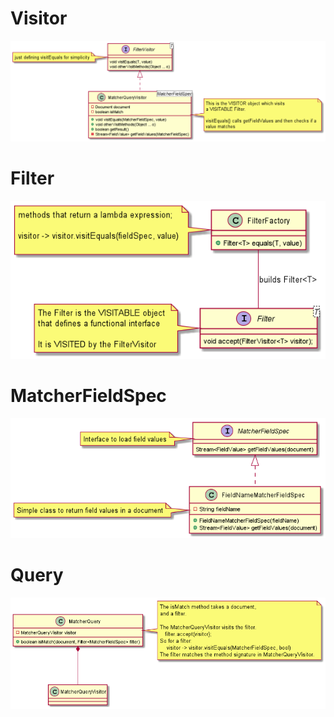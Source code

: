 # Visitor  
 ![Visitor](./Visitor.png)

# Filter  
 ![Filter](./Filter.png)
 
# MatcherFieldSpec  
 ![MatcherFieldSpec](./MatcherFieldSpec.png)
 
# Query  
 ![Query](./Query.png)


